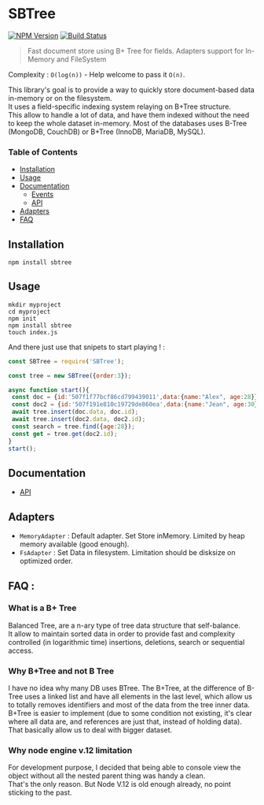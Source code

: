 # SBTree

[![NPM Version](https://img.shields.io/npm/v/sbtree.svg?&style=flat-square)](https://www.npmjs.org/package/sbtree)
[![Build Status](https://img.shields.io/travis/com/sbtree.svg?branch=master&style=flat-square)](https://travis-ci.com/Alex-Werner/SBTree)

> Fast document store using B+ Tree for fields. Adapters support for In-Memory and FileSystem 

Complexity : `O(log(n))` - Help welcome to pass it `O(n)`.  

This library's goal is to provide a way to quickly store document-based data in-memory or on the filesystem.  
It uses a field-specific indexing system relaying on B+Tree structure.  
This allow to handle a lot of data, and have them indexed without the need to keep the whole dataset in-memory. 
Most of the databases uses B-Tree (MongoDB, CouchDB) or B+Tree (InnoDB, MariaDB, MySQL).


### Table of Contents
 - [Installation](#installation)
 - [Usage](#usage)
 - [Documentation](#documentation)
     - [Events](/doc/events.md)
    - [API](/doc/api.md)
 - [Adapters](#adapters)
 - [FAQ](#faq)
 
 
## Installation 

`npm install sbtree`

## Usage

```$xslt
mkdir myproject
cd myproject
npm init
npm install sbtree
touch index.js
```
 
And there just use that snipets to start playing ! : 


```js
const SBTree = require('SBTree');

const tree = new SBTree({order:3});

async function start(){
 const doc = {id:'507f1f77bcf86cd799439011',data:{name:"Alex", age:28}};
 const doc2 = {id:'507f191e810c19729de860ea',data:{name:"Jean", age:30}};
 await tree.insert(doc.data, doc.id);
 await tree.insert(doc2.data, doc2.id);
 const search = tree.find({age:28});
 const get = tree.get(doc2.id);
}
start();
```


## Documentation 

- [API](/doc/api.md)


## Adapters 

- `MemoryAdapter` : Default adapter. Set Store inMemory. Limited by heap memory available (good enough).
- `FsAdapter` : Set Data in filesystem. Limitation should be disksize on optimized order.

## FAQ : 

### What is a B+ Tree

Balanced Tree, are a n-ary type of tree data structure that self-balance.   
It allow to maintain sorted data in order to provide fast and complexity controlled (in logarithmic time) insertions, deletions, search or sequential access.  

### Why B+Tree and not B Tree

I have no idea why many DB uses BTree. 
The B+Tree, at the difference of B-Tree uses a linked list and have all elements in the last level, which allow us to totally removes identifiers and most of the data from the tree inner data.  
B+Tree is easier to implement (due to some condition not existing, it's clear where all data are, and references are just that, instead of holding data).  
That basically allow us to deal with bigger dataset.   

### Why node engine v.12 limitation

For development purpose, I decided that being able to console view the object without all the nested parent thing was handy a clean.   
That's the only reason. But Node V.12 is old enough already, no point sticking to the past.  
